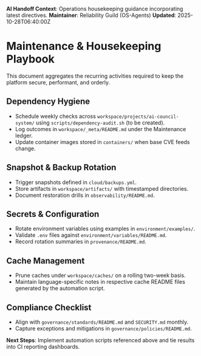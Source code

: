 <!-- AI-Handoff:START -->
**AI Handoff Context**: Operations housekeeping guidance incorporating latest directives.
**Maintainer**: Reliability Guild (OS-Agents)
**Updated**: 2025-10-28T06:40:00Z
<!-- AI-Handoff:END -->

# Maintenance & Housekeeping Playbook

This document aggregates the recurring activities required to keep the platform secure, performant, and orderly.

## Dependency Hygiene

- Schedule weekly checks across `workspace/projects/ai-council-system/` using `scripts/dependency-audit.sh` (to be created).
- Log outcomes in `workspace/_meta/README.md` under the Maintenance ledger.
- Update container images stored in `containers/` when base CVE feeds change.

## Snapshot & Backup Rotation

- Trigger snapshots defined in `cloud/backups.yml`.
- Store artifacts in `workspace/artifacts/` with timestamped directories.
- Document restoration drills in `observability/README.md`.

## Secrets & Configuration

- Rotate environment variables using examples in `environment/examples/`.
- Validate `.env` files against `environment/variables/README.md`.
- Record rotation summaries in `provenance/README.md`.

## Cache Management

- Prune caches under `workspace/caches/` on a rolling two-week basis.
- Maintain language-specific notes in respective cache README files generated by the automation script.

## Compliance Checklist

- Align with `governance/standards/README.md` and `SECURITY.md` monthly.
- Capture exceptions and mitigations in `governance/policies/README.md`.

<!-- AI-Handoff:FOOTER-START -->
**Next Steps**: Implement automation scripts referenced above and tie results into CI reporting dashboards.
<!-- AI-Handoff:FOOTER-END -->
